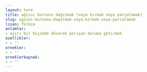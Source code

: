 ```yaml
---
layout: term
title: ağzını burnunu dağıtmak (veya kırmak veya parçalamak)
slug: agzini-burnunu-dagitmak-veya-kirmak-veya-parcalamak
lisan: Türkçe
anlamlar:
- aşırı bir biçimde döverek perişan duruma getirmek
ozellikler:
- - ''
ornekler:
- - ''
orneklerkaynak:
- - ''
---
```

